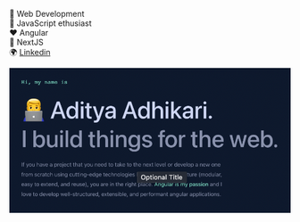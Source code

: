 <!-- ### Hi there 👋 -->

🌱 Web Development\
🔭 JavaScript ethusiast\
:heart: Angular\
🔭 NextJS\
:earth_africa: [Linkedin](https://www.linkedin.com/in/adityaadhikari15/)

![Alt text](/main-image.png?raw=true "Optional Title")

<!--
**adityaadhikari15/adityaadhikari15** is a ✨ _special_ ✨ repository because its `README.md` (this file) appears on your GitHub profile.

Here are some ideas to get you started:
- 🔭 I’m currently working on .
- 🌱 I’m currently learning ...
- 👯 I’m looking to collaborate on ...
- 🤔 I’m looking for help with ...
- 💬 Ask me about ...
- 📫 How to reach me: ...
- 😄 Pronouns: ...
- ⚡ Fun fact: ...
